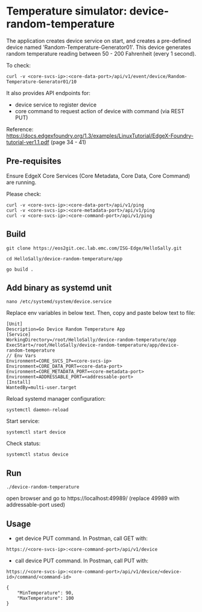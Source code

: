 # Temperature simulator: device-random-temperature

The application creates device service on start, and creates a pre-defined device named 'Random-Temperature-Generator01'. This device generates random temperature reading between 50 - 200 Fahrenheit (every 1 second).

To check:
```
curl -v <core-svcs-ip>:<core-data-port>/api/v1/event/device/Random-Temperature-Generator01/10
```

It also provides API endpoints for:
- device service to register device
- core command to request action of device with command (via REST PUT) 



Reference: https://docs.edgexfoundry.org/1.3/examples/LinuxTutorial/EdgeX-Foundry-tutorial-ver1.1.pdf (page 34 - 41)


## Pre-requisites

Ensure EdgeX Core Services (Core Metadata, Core Data, Core Command) are running.

Please check:
```
curl -v <core-svcs-ip>:<core-data-port>/api/v1/ping
curl -v <core-svcs-ip>:<core-metadata-port>/api/v1/ping
curl -v <core-svcs-ip>:<core-command-port>/api/v1/ping
```

## Build

```
git clone https://eos2git.cec.lab.emc.com/ISG-Edge/HelloSally.git
```

```
cd HelloSally/device-random-temperature/app
```

```
go build .
```

## Add binary as systemd unit

```
nano /etc/systemd/system/device.service 
```

Replace env variables in below text. Then, copy and paste below text to file:
```
[Unit]
Description=Go Device Random Temperature App
[Service]
WorkingDirectory=/root/HelloSally/device-random-temperature/app
ExecStart=/root/HelloSally/device-random-temperature/app/device-random-temperature
// Env Vars
Environment=CORE_SVCS_IP=<core-svcs-ip>
Environment=CORE_DATA_PORT=<core-data-port>
Environment=CORE_METADATA_PORT=<core-metadata-port>
Environment=ADDRESSABLE_PORT=<addressable-port>
[Install]
WantedBy=multi-user.target
```

Reload systemd manager configuration:
```
systemctl daemon-reload  
```

Start service:
```
systemctl start device
```

Check status:
```
systemctl status device
```




## Run

```
./device-random-temperature
```

open browser and go to https://localhost:49989/
(replace 49989 with addressable-port used)

## Usage

- get device PUT command. In Postman, call GET with:
```
https://<core-svcs-ip>:<core-command-port>/api/v1/device
```

- call device PUT command. In Postman, call PUT with:
```
https://<core-svcs-ip>:<core-command-port>/api/v1/device/<device-id>/command/<command-id>

{
    "MinTemperature": 90,
    "MaxTemperature": 100
}
```